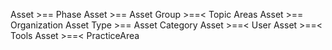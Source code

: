 Asset >== Phase
Asset >== Asset Group >==< Topic Areas
Asset >== Organization
Asset Type >== Asset Category
Asset >==< User
Asset >==< Tools
Asset >==< PracticeArea


